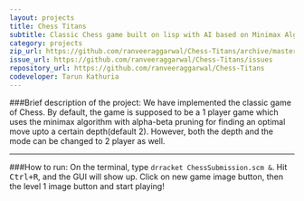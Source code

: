 ```yaml
---
layout: projects
title: Chess Titans
subtitle: Classic Chess game built on lisp with AI based on Minimax Algorithm
category: projects
zip_url: https://github.com/ranveeraggarwal/Chess-Titans/archive/master.zip
issue_url: https://github.com/ranveeraggarwal/Chess-Titans/issues
repository_url: https://github.com/ranveeraggarwal/Chess-Titans
codeveloper: Tarun Kathuria
---
```


###Brief description of the project:
We have implemented the classic game of Chess. By default, the game is supposed to be a 1 player game which uses the minimax algorithm with alpha-beta pruning for finding an optimal move upto a certain depth(default 2). However, both the depth and the mode can be changed to 2 player as well.

---
###How to run: 
On the terminal, type `drracket ChessSubmission.scm &`. Hit <kbd>Ctrl+R</kbd>, and the GUI will show up. Click on new game image button, then the level 1 image button and start playing!
<!--
Here are a few snapshots:

<script>
$(document).ready(function() {
    $('.pics').cycle({
		fx: 'scrollDown',
		speed:    250, 
                timeout:  2000 
	});
});
</script>

<div class="pics"> 
    <img src="{{site.url}}/img/rr1.jpg" width="400" height="224" /> 
    <img src="{{site.url}}/img/rr2.jpg" width="400" height="224" /> 
    <img src="{{site.url}}/img/rr3.jpg" width="400" height="224" /> 
    <img src="{{site.url}}/img/rr4.jpg" width="400" height="224" /> 
    <img src="{{site.url}}/img/rr5.jpg" width="400" height="224" /> 
</div> -->
